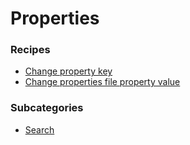 # Properties

### Recipes
* [Change property key](changepropertykey.md)
* [Change properties file property value](changepropertyvalue.md)
### Subcategories

* [Search](search/README.md)
